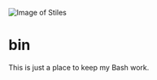 ![Image of Stiles](https://storage.googleapis.com/stiles-images/StilesLogo.png)
# bin
This is just a place to keep my Bash work.
